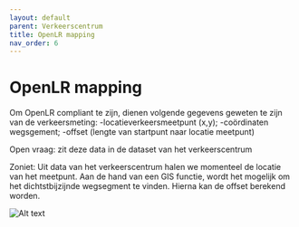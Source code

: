 ```yaml
---
layout: default
parent: Verkeerscentrum
title: OpenLR mapping
nav_order: 6
---
```


# OpenLR mapping

Om OpenLR compliant te zijn, dienen volgende gegevens geweten te zijn van de verkeersmeting:
-locatieverkeersmeetpunt (x,y);
-coördinaten wegsgement;
-offset (lengte van startpunt naar locatie meetpunt)

Open vraag: zit deze data in de dataset van het verkeerscentrum

Zoniet:
Uit data van het verkeerscentrum halen we momenteel de locatie van het meetpunt. Aan de hand van een GIS functie, wordt het mogelijk om het dichtstbijzijnde wegsegment te vinden. Hierna kan de offset berekend worden.

![Alt text](https://raw.githubusercontent.com/samuvack/OSLO-mapping/main/images/OpenLR_wegsegment.png)
